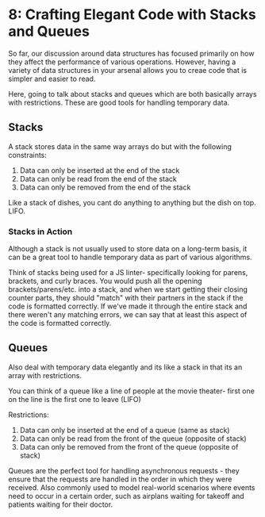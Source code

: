 # 8: Crafting Elegant Code with Stacks and Queues
So far, our discussion around data structures has focused primarily on how they affect the performance of various operations. However, having a variety of data structures in your arsenal allows you to creae code that is simpler and easier to read.

Here, going to talk about stacks and queues which are both basically arrays with restrictions. These are good tools for handling temporary data.

## Stacks
A stack stores data in the same way arrays do but with the following constraints:
1. Data can only be inserted at the end of the stack
2. Data can only be read from the end of the stack
3. Data can only be removed from the end of the stack

Like a stack of dishes, you cant do anything to anything but the dish on top. LIFO.

### Stacks in Action
Although a stack is not usually used to store data on a long-term basis, it can be a great tool to handle temporary data as part of various algorithms.

Think of stacks being used for a JS linter- specifically looking for parens, brackets, and curly braces. You would push all the opening brackets/parens/etc. into a stack, and when we start getting their closing counter parts, they should "match" with their partners in the stack if the code is formatted correctly. If we've made it through the entire stack and there weren't any matching errors, we can say that at least this aspect of the code is formatted correctly.

## Queues
Also deal with temporary data elegantly and its like a stack in that its an array with restrictions.

You can think of a queue like a line of people at the movie theater- first one on the line is the first one to leave (LIFO)

Restrictions:
1. Data can only be inserted at the end of a queue (same as stack)
2. Data can only be read from the front of the queue (opposite of stack)
3. Data can only be removed from the front of the queue (opposite of stack)

Queues are the perfect tool for handling asynchronous requests - they ensure that the requests are handled in the order in which they were received. Also commonly used to model real-world scenarios where events need to occur in a certain order, such as airplans waiting for takeoff and patients waiting for their doctor.